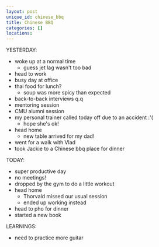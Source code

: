 ```yaml
---
layout: post
unique_id: chinese_bbq
title: Chinese BBQ
categories: []
locations: 
---
```


YESTERDAY:
* woke up at a normal time
  * guess jet lag wasn't too bad
* head to work
* busy day at office
* thai food for lunch?
  * soup was more spicy than expected
* back-to-back interviews q.q
* mentoring session
* CMU alumni session
* my personal trainer called today off due to an accident :'(
  * hope she's ok!
* head home
  * new table arrived for my dad!
* went for a walk with Vlad
* took Jackie to a Chinese bbq place for dinner

TODAY:
* super productive day
* no meetings!
* dropped by the gym to do a little workout
* head home
  * Thorvald missed our usual session
  * ended up working instead
* head to pho for dinner
* started a new book

LEARNINGS:
* need to practice more guitar
